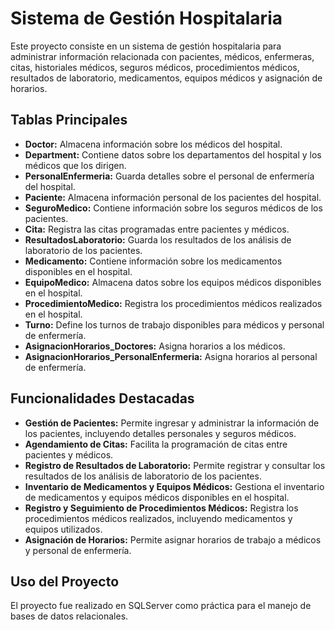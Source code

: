 # Sistema de Gestión Hospitalaria

Este proyecto consiste en un sistema de gestión hospitalaria para administrar información relacionada con pacientes, médicos, enfermeras, citas, historiales médicos, seguros médicos, procedimientos médicos, resultados de laboratorio, medicamentos, equipos médicos y asignación de horarios.

## Tablas Principales

- **Doctor:** Almacena información sobre los médicos del hospital.
- **Department:** Contiene datos sobre los departamentos del hospital y los médicos que los dirigen.
- **PersonalEnfermeria:** Guarda detalles sobre el personal de enfermería del hospital.
- **Paciente:** Almacena información personal de los pacientes del hospital.
- **SeguroMedico:** Contiene información sobre los seguros médicos de los pacientes.
- **Cita:** Registra las citas programadas entre pacientes y médicos.
- **ResultadosLaboratorio:** Guarda los resultados de los análisis de laboratorio de los pacientes.
- **Medicamento:** Contiene información sobre los medicamentos disponibles en el hospital.
- **EquipoMedico:** Almacena datos sobre los equipos médicos disponibles en el hospital.
- **ProcedimientoMedico:** Registra los procedimientos médicos realizados en el hospital.
- **Turno:** Define los turnos de trabajo disponibles para médicos y personal de enfermería.
- **AsignacionHorarios_Doctores:** Asigna horarios a los médicos.
- **AsignacionHorarios_PersonalEnfermeria:** Asigna horarios al personal de enfermería.

## Funcionalidades Destacadas

- **Gestión de Pacientes:** Permite ingresar y administrar la información de los pacientes, incluyendo detalles personales y seguros médicos.
- **Agendamiento de Citas:** Facilita la programación de citas entre pacientes y médicos.
- **Registro de Resultados de Laboratorio:** Permite registrar y consultar los resultados de los análisis de laboratorio de los pacientes.
- **Inventario de Medicamentos y Equipos Médicos:** Gestiona el inventario de medicamentos y equipos médicos disponibles en el hospital.
- **Registro y Seguimiento de Procedimientos Médicos:** Registra los procedimientos médicos realizados, incluyendo medicamentos y equipos utilizados.
- **Asignación de Horarios:** Permite asignar horarios de trabajo a médicos y personal de enfermería.

## Uso del Proyecto

El proyecto fue realizado en SQLServer como práctica para el manejo de bases de datos relacionales.


